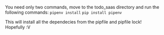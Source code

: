 You need only two commands, move to the todo_saas directory and run the following commands: 
`pipenv install`
`pip install pipenv`

This will install all the dependecies from the pipfile and pipfile lock! Hopefully :V
